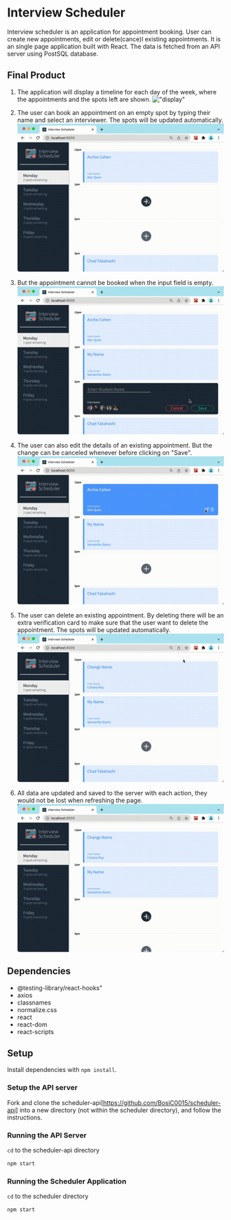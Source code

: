# Interview Scheduler
Interview scheduler is an application for appointment booking. User can create new appointments, edit or delete(cance)l existing appointments.
It is an single page application built with React. The data is fetched from an API server using PostSQL database. 

## Final Product

1. The application will display a timeline for each day of the week, where the appointments and the spots left are shown.
!["display"](https://github.com/BosiC0015/scheduler/blob/master/public/gifs/display.gif)

2. The user can book an appointment on an empty spot by typing their name and select an interviewer. The spots will be updated automatically.
!["create"](https://github.com/BosiC0015/scheduler/blob/master/public/gifs/create.gif)

3. But the appointment cannot be booked when the input field is empty.
!["validate"](https://github.com/BosiC0015/scheduler/blob/master/public/gifs/validate.gif)

4. The user can also edit the details of an existing appointment. But the change can be canceled whenever before clicking on "Save".
!["edit"](https://github.com/BosiC0015/scheduler/blob/master/public/gifs/edit.gif)

5. The user can delete an existing appointment. By deleting there will be an extra verification card to make sure that the user want to delete the appointment. The spots will be updated automatically.
!["delete"](https://github.com/BosiC0015/scheduler/blob/master/public/gifs/delete.gif)

6. All data are updated and saved to the server with each action, they would not be lost when refreshing the page.
!["saved"](https://github.com/BosiC0015/scheduler/blob/master/public/gifs/saved.gif)

## Dependencies

- @testing-library/react-hooks"
- axios
- classnames
- normalize.css
- react
- react-dom
- react-scripts

## Setup

Install dependencies with `npm install`.

### Setup the API server

Fork and clone the scheduler-api[https://github.com/BosiC0015/scheduler-api] into a new directory (not within the scheduler directory), and follow the instructions.

### Running the API Server

```cd``` to the scheduler-api directory

```sh
npm start
```

### Running the Scheduler Application

```cd``` to the scheduler directory

```sh
npm start
```
